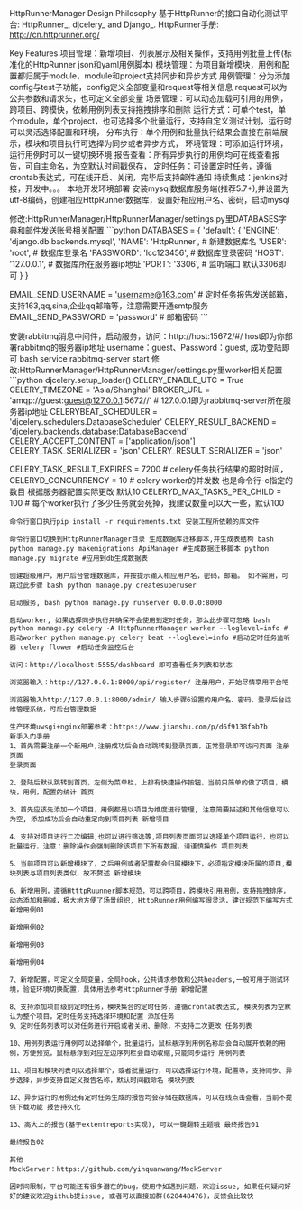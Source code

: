 HttpRunnerManager
Design Philosophy
基于HttpRunner的接口自动化测试平台: HttpRunner_, djcelery_ and Django_. HttpRunner手册: http://cn.httprunner.org/

Key Features
项目管理：新增项目、列表展示及相关操作，支持用例批量上传(标准化的HttpRunner json和yaml用例脚本)
模块管理：为项目新增模块，用例和配置都归属于module，module和project支持同步和异步方式
用例管理：分为添加config与test子功能，config定义全部变量和request等相关信息 request可以为公共参数和请求头，也可定义全部变量
场景管理：可以动态加载可引用的用例，跨项目、跨模快，依赖用例列表支持拖拽排序和删除
运行方式：可单个test，单个module，单个project，也可选择多个批量运行，支持自定义测试计划，运行时可以灵活选择配置和环境，
分布执行：单个用例和批量执行结果会直接在前端展示，模块和项目执行可选择为同步或者异步方式，
环境管理：可添加运行环境，运行用例时可以一键切换环境
报告查看：所有异步执行的用例均可在线查看报告，可自主命名，为空默认时间戳保存，
定时任务：可设置定时任务，遵循crontab表达式，可在线开启、关闭，完毕后支持邮件通知
持续集成：jenkins对接，开发中。。。
本地开发环境部署
安装mysql数据库服务端(推荐5.7+),并设置为utf-8编码，创建相应HttpRunner数据库，设置好相应用户名、密码，启动mysql

修改:HttpRunnerManager/HttpRunnerManager/settings.py里DATABASES字典和邮件发送账号相关配置 ```python DATABASES = { 'default': { 'ENGINE': 'django.db.backends.mysql', 'NAME': 'HttpRunner', # 新建数据库名 'USER': 'root', # 数据库登录名 'PASSWORD': 'lcc123456', # 数据库登录密码 'HOST': '127.0.0.1', # 数据库所在服务器ip地址 'PORT': '3306', # 监听端口 默认3306即可 } }

EMAIL_SEND_USERNAME = 'username@163.com' # 定时任务报告发送邮箱，支持163,qq,sina,企业qq邮箱等，注意需要开通smtp服务 EMAIL_SEND_PASSWORD = 'password' # 邮箱密码 ```

安装rabbitmq消息中间件，启动服务，访问：http://host:15672/#/ host即为你部署rabbitmq的服务器ip地址 username：guest、Password：guest, 成功登陆即可 bash service rabbitmq-server start
修改:HttpRunnerManager/HttpRunnerManager/settings.py里worker相关配置 ```python djcelery.setup_loader() CELERY_ENABLE_UTC = True CELERY_TIMEZONE = 'Asia/Shanghai' BROKER_URL = 'amqp://guest:guest@127.0.0.1:5672//' # 127.0.0.1即为rabbitmq-server所在服务器ip地址 CELERYBEAT_SCHEDULER = 'djcelery.schedulers.DatabaseScheduler' CELERY_RESULT_BACKEND = 'djcelery.backends.database:DatabaseBackend' CELERY_ACCEPT_CONTENT = ['application/json'] CELERY_TASK_SERIALIZER = 'json' CELERY_RESULT_SERIALIZER = 'json'

CELERY_TASK_RESULT_EXPIRES = 7200  # celery任务执行结果的超时时间，
CELERYD_CONCURRENCY = 10  # celery worker的并发数 也是命令行-c指定的数目 根据服务器配置实际更改 默认10
CELERYD_MAX_TASKS_PER_CHILD = 100  # 每个worker执行了多少任务就会死掉，我建议数量可以大一些，默认100
```
命令行窗口执行pip install -r requirements.txt 安装工程所依赖的库文件

命令行窗口切换到HttpRunnerManager目录 生成数据库迁移脚本,并生成表结构 bash python manage.py makemigrations ApiManager #生成数据迁移脚本 python manage.py migrate #应用到db生成数据表

创建超级用户，用户后台管理数据库，并按提示输入相应用户名，密码，邮箱。 如不需用，可跳过此步骤 bash python manage.py createsuperuser

启动服务, bash python manage.py runserver 0.0.0.0:8000

启动worker, 如果选择同步执行并确保不会使用到定时任务，那么此步骤可忽略 bash python manage.py celery -A HttpRunnerManager worker --loglevel=info #启动worker python manage.py celery beat --loglevel=info #启动定时任务监听器 celery flower #启动任务监控后台

访问：http://localhost:5555/dashboard 即可查看任务列表和状态

浏览器输入：http://127.0.0.1:8000/api/register/ 注册用户，开始尽情享用平台吧

浏览器输入http://127.0.0.1:8000/admin/ 输入步骤6设置的用户名、密码，登录后台运维管理系统，可后台管理数据

生产环境uwsgi+nginx部署参考：https://www.jianshu.com/p/d6f9138fab7b
新手入门手册
1、首先需要注册一个新用户,注册成功后会自动跳转到登录页面，正常登录即可访问页面 注册页面
登录页面

2、登陆后默认跳转到首页，左侧为菜单栏，上排有快捷操作按钮，当前只简单的做了项目，模块，用例，配置的统计 首页

3、首先应该先添加一个项目，用例都是以项目为维度进行管理, 注意简要描述和其他信息可以为空, 添加成功后会自动重定向到项目列表 新增项目

4、支持对项目进行二次编辑,也可以进行筛选等,项目列表页面可以选择单个项目运行，也可以批量运行，注意：删除操作会强制删除该项目下所有数据，请谨慎操作 项目列表

5、当前项目可以新增模块了，之后用例或者配置都会归属模块下，必须指定模块所属的项目,模块列表与项目列表类似，故不赘述 新增模块

6、新增用例，遵循HtttpRuunner脚本规范，可以跨项目，跨模块引用用例，支持拖拽排序，动态添加和删减，极大地方便了场景组织, HttpRunner用例编写很灵活，建议规范下编写方式 新增用例01

新增用例02

新增用例03

新增用例04

7、新增配置，可定义全局变量，全局hook，公共请求参数和公共headers,一般可用于测试环境，验证环境切换配置，具体用法参考HttpRunner手册 新增配置

8、支持添加项目级别定时任务，模块集合的定时任务，遵循crontab表达式, 模块列表为空默认为整个项目，定时任务支持选择环境和配置 添加任务
9、定时任务列表可以对任务进行开启或者关闭、删除，不支持二次更改 任务列表

10、用例列表运行用例可以选择单个，批量运行，鼠标悬浮到用例名称后会自动展开依赖的用例，方便预览，鼠标悬浮到对应左边序列栏会自动收缩,只能同步运行 用例列表

11、项目和模块列表可以选择单个，或者批量运行，可以选择运行环境，配置等，支持同步、异步选择，异步支持自定义报告名称，默认时间戳命名 模块列表

12、异步运行的用例还有定时任务生成的报告均会存储在数据库，可以在线点击查看，当前不提供下载功能 报告持久化

13、高大上的报告(基于extentreports实现), 可以一键翻转主题哦 最终报告01

最终报告02

其他
MockServer：https://github.com/yinquanwang/MockServer

因时间限制，平台可能还有很多潜在的bug，使用中如遇到问题，欢迎issue, 如果任何疑问好好的建议欢迎github提issue, 或者可以直接加群(628448476)，反馈会比较快
